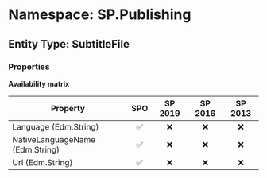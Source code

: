 # Namespace: SP.Publishing

## Entity Type: SubtitleFile

### Properties

**Availability matrix**

Property | SPO | SP 2019 | SP 2016 | SP 2013
----------|:---:|:-------:|:-------:|:-------:
Language (Edm.String) | ✅ | ❌ | ❌ | ❌
NativeLanguageName (Edm.String) | ✅ | ❌ | ❌ | ❌
Url (Edm.String) | ✅ | ❌ | ❌ | ❌